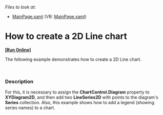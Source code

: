 <!-- default file list -->
*Files to look at*:

* [MainPage.xaml](./CS/LineChart/MainPage.xaml) (VB: [MainPage.xaml](./VB/LineChart/MainPage.xaml))
<!-- default file list end -->
# How to create a 2D Line chart
<!-- run online -->
**[[Run Online]](https://codecentral.devexpress.com/e3696)**
<!-- run online end -->


<p>The following example demonstrates how to create a 2D Line chart.</p><br />



<h3>Description</h3>

<p>For this, it is necessary to assign the <strong>ChartControl.Diagram</strong> property to <strong>XYDiagram2D</strong>, and then add two <strong>LineSeries2D</strong> with points to the diagram&#39;s <strong>Series</strong> collection. Also, this example shows how to add a legend (showing series names) to a chart.</p><br />


<br/>


